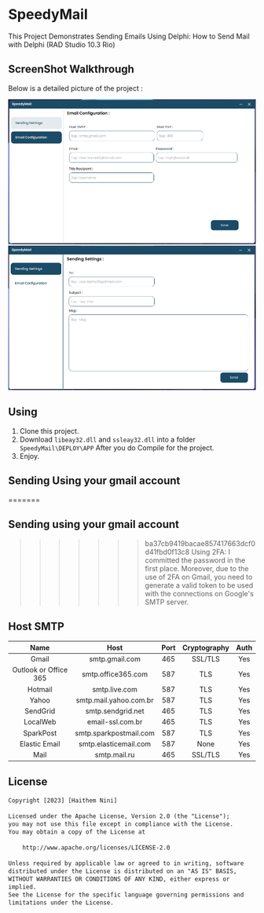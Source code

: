 # SpeedyMail
 This Project Demonstrates Sending Emails Using Delphi: How to Send Mail with Delphi (RAD Studio 10.3 Rio)
  
  
 ## ScreenShot Walkthrough
 Below is a detailed picture of the project : 
 
 <img src="https://github.com/haithemnini/SpeedyMail/blob/main/VIEWS/Res/IMG/Email%20Configuration.png"/>
 <img src="https://github.com/haithemnini/SpeedyMail/blob/main/VIEWS/Res/IMG/Sending%20Settings.png"/>

 ## Using
 1. Clone this project.
 2. Download <code>libeay32.dll</code> and <code>ssleay32.dll</code> into a folder <code>SpeedyMail\DEPLOY\APP</code> After you do Compile for the project.
 3. Enjoy.

 ## Sending Using your gmail account
=======
  
 ## Sending using your gmail account
>>>>>>> ba37cb9419bacae857417663dcf0d41fbd0f13c8
  Using 2FA: I committed the password in the first place. Moreover, due to the use of 2FA on Gmail, you need to generate a valid token to be used with the connections on Google's SMTP server.

 ## Host SMTP
 
 <table>
<thead>
<tr>
<th align="center"><strong>Name</strong></th>
<th align="center"><strong>Host</strong></th>
<th align="center"><strong>Port</strong></th>
<th align="center"><strong>Cryptography</strong></th>
<th align="center"><strong>Auth</strong></th>
</tr>
</thead>
<tbody>
<tr>
<td align="center">Gmail</td>
<td align="center">smtp.gmail.com</td>
<td align="center">465</td>
<td align="center">SSL/TLS</td>
<td align="center">Yes</td>
</tr>
<tr>
<td align="center">Outlook or Office 365</td>
<td align="center">smtp.office365.com</td>
<td align="center">587</td>
<td align="center">TLS</td>
<td align="center">Yes</td>
</tr>
<tr>
<td align="center">Hotmail</td>
<td align="center">smtp.live.com</td>
<td align="center">587</td>
<td align="center">TLS</td>
<td align="center">Yes</td>
</tr>
<tr>
<td align="center">Yahoo</td>
<td align="center">smtp.mail.yahoo.com.br</td>
<td align="center">587</td>
<td align="center">TLS</td>
<td align="center">Yes</td>
</tr>
<tr>
<td align="center">SendGrid</td>
<td align="center">smtp.sendgrid.net</td>
<td align="center">465</td>
<td align="center">TLS</td>
<td align="center">Yes</td>
</tr>
<tr>
<td align="center">LocalWeb</td>
<td align="center">email-ssl.com.br</td>
<td align="center">465</td>
<td align="center">TLS</td>
<td align="center">Yes</td>
</tr>
<tr>
<td align="center">SparkPost</td>
<td align="center">smtp.sparkpostmail.com</td>
<td align="center">587</td>
<td align="center">TLS</td>
<td align="center">Yes</td>
</tr>
<tr>
<td align="center">Elastic Email</td>
<td align="center">smtp.elasticemail.com</td>
<td align="center">587</td>
<td align="center">None</td>
<td align="center">Yes</td>
</tr>
<tr>
<td align="center">Mail</td>
<td align="center">smtp.mail.ru</td>
<td align="center">465</td>
<td align="center">SSL/TLS</td>
<td align="center">Yes</td>
</tr>
</tbody>
</table>


 ## License

    Copyright [2023] [Haithem Nini]

    Licensed under the Apache License, Version 2.0 (the "License");
    you may not use this file except in compliance with the License.
    You may obtain a copy of the License at

        http://www.apache.org/licenses/LICENSE-2.0

    Unless required by applicable law or agreed to in writing, software
    distributed under the License is distributed on an "AS IS" BASIS,
    WITHOUT WARRANTIES OR CONDITIONS OF ANY KIND, either express or implied.
    See the License for the specific language governing permissions and
    limitations under the License.
